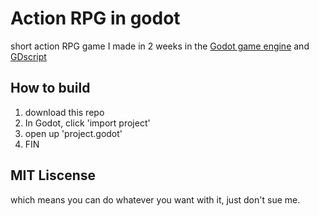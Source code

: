 # Action RPG in godot
short action RPG game I made in 2 weeks in the [Godot game engine](https://godotengine.org/) and [GDscript](https://docs.godotengine.org/en/stable/getting_started/step_by_step/scripting.html)

## How to build
1. download this repo
2. In Godot, click 'import project' 
3. open up 'project.godot'
4. FIN

## MIT Liscense
which means you can do whatever you want with it, just don't sue me.

